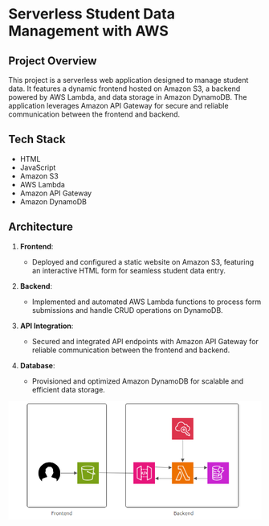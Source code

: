 # Serverless Student Data Management with AWS

## Project Overview
This project is a serverless web application designed to manage student data. It features a dynamic frontend hosted on Amazon S3, a backend powered by AWS Lambda, and data storage in Amazon DynamoDB. The application leverages Amazon API Gateway for secure and reliable communication between the frontend and backend.

## Tech Stack
- HTML
- JavaScript
- Amazon S3
- AWS Lambda
- Amazon API Gateway
- Amazon DynamoDB

## Architecture
1. **Frontend**:
   - Deployed and configured a static website on Amazon S3, featuring an interactive HTML form for seamless student data entry.

2. **Backend**:
   - Implemented and automated AWS Lambda functions to process form submissions and handle CRUD operations on DynamoDB.

3. **API Integration**:
   - Secured and integrated API endpoints with Amazon API Gateway for reliable communication between the frontend and backend.

4. **Database**:
   - Provisioned and optimized Amazon DynamoDB for scalable and efficient data storage.

![Screenshot_2](https://github.com/VedantK1610/Serverless-Student-Data-Management-with-AWS/blob/main/Screenshot%202024-07-26%20105331.png)
